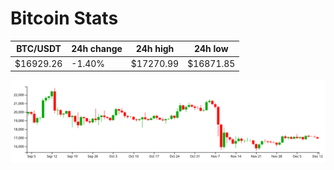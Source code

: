 # Bitcoin Stats

BTC/USDT|24h change|24h high|24h low|
|---|---|---|---|
|$16929.26|-1.40%|$17270.99|$16871.85|

<img src="./chart.svg">

